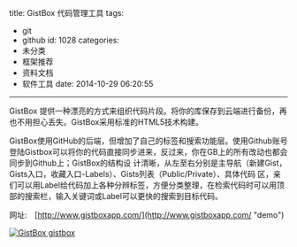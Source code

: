title: GistBox 代码管理工具
tags:
  - git
  - github
id: 1028
categories:
  - 未分类
  - 框架推荐
  - 资料文档
  - 软件工具
date: 2014-10-29 06:20:55
---

GistBox 提供一种漂亮的方式来组织代码片段。将你的库保存到云端进行备份，再也不用担心丢失。GistBox采用标准的HTML5技术构建。

GistBox使用GitHub的后端，但增加了自己的标签和搜索功能层。使用Github账号登陆Gistbox可以将你的代码直接同步进来，反过来，你在GB上的所有改动也都会同步到Github上；GistBox的结构设 计清晰，从左至右分别是主导航（新建Gist，Gists入口，收藏入口-Labels）、Gists列表（Public/Private）、具体代码 区，亲们可以用Label给代码加上各种分辨标签，方便分类整理，在检索代码时可以用顶部的搜索栏，输入关键词或Label可以更快的搜索到目标代码。

网址:　[http://www.gistboxapp.com/](http://www.gistboxapp.com/ "demo")

[![GistBox gistbox](http://coderzhaopeng-wordpress.stor.sinaapp.com/uploads/2014/09/GistBox-gistbox.jpg)](http://coderzhaopeng-wordpress.stor.sinaapp.com/uploads/2014/09/GistBox-gistbox.jpg)